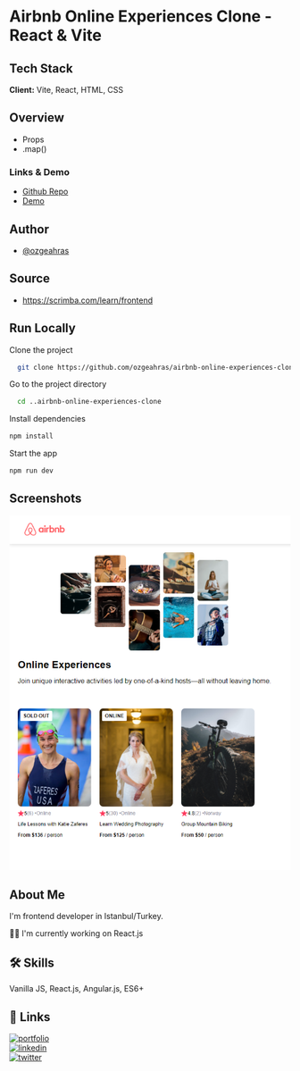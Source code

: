 # Airbnb Online Experiences Clone - React & Vite

## Tech Stack

**Client:** Vite, React, HTML, CSS

## Overview

- Props
- .map()

### Links & Demo

- [Github Repo](https://github.com/ozgeahras/airbnb-online-experiences-clone)
- [Demo](https://ozgeahras.github.io/airbnb-online-experiences-clone/)

## Author

- [@ozgeahras](https://github.com/ozgeahras)

## Source

- https://scrimba.com/learn/frontend

## Run Locally

Clone the project

```bash
  git clone https://github.com/ozgeahras/airbnb-online-experiences-clone.git
```

Go to the project directory

```bash
  cd ..airbnb-online-experiences-clone
```

Install dependencies

```bash
npm install
```

Start the app

```bash
npm run dev
```

## Screenshots

![App Screenshot](https://github.com/ozgeahras/airbnb-online-experiences-clone/blob/master/src/assets/screenshot.png)

## About Me

I'm frontend developer in Istanbul/Turkey.

👩‍💻 I'm currently working on React.js

## 🛠 Skills

Vanilla JS, React.js, Angular.js, ES6+

## 🔗 Links

[![portfolio](https://img.shields.io/badge/my_portfolio-1DA1F2?style=for-the-badge&logo=ko-fi&logoColor=white)](https://ozgeahras.com/)  
[![linkedin](https://img.shields.io/badge/linkedin-0A66C2?style=for-the-badge&logo=linkedin&logoColor=white)](https://www.linkedin.com/in/ozgeahras/)  
[![twitter](https://img.shields.io/badge/github-000?style=for-the-badge&logo=github&logoColor=white)](https://github.com/ozgeahras/)
